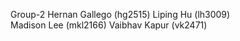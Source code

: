 Group-2
Hernan Gallego (hg2515)
Liping Hu (lh3009)        
Madison Lee (mkl2166)
Vaibhav Kapur (vk2471)
